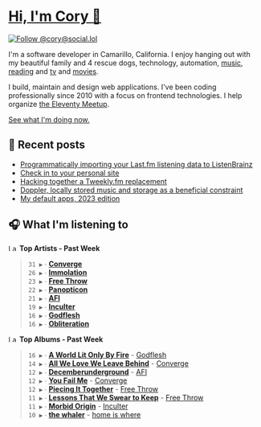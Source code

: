 # [Hi, I'm Cory 👋](https://coryd.dev)

[![Follow @cory@social.lol](https://img.shields.io/mastodon/follow/109606224363698309?domain=https%3A%2F%2Fsocial.lol&style=for-the-badge&logo=Mastodon&logoColor=white&labelColor=6364FF)](https://social.lol/@cory)

I'm a software developer in Camarillo, California. I enjoy hanging out with my beautiful family and 4 rescue dogs, technology, automation, [music](https://last.fm/user/coryd_), [reading](https://app.thestorygraph.com/profile/coryd) and [tv](https://trakt.tv/users/cdransf) and [movies](https://trakt.tv/users/cdransf).

I build, maintain and design web applications. I've been coding professionally since 2010 with a focus on frontend technologies. I help organize [the Eleventy Meetup](https://11tymeetup.dev/).

[See what I'm doing now.](https://coryd.dev/now)

## 📝 Recent posts

<!-- BLOGPOSTS:START -->
- [Programmatically importing your Last.fm listening data to ListenBrainz](https://coryd.dev/posts/2023/programmatically-importing-your-lastfm-listening-data-to-listenbrainz/)
- [Check in to your personal site](https://coryd.dev/posts/2023/check-in-to-your-personal-site/)
- [Hacking together a Tweekly.fm replacement](https://coryd.dev/posts/2023/hacking-together-a-tweeklyfm-repalcement/)
- [Doppler, locally stored music and storage as a beneficial constraint](https://coryd.dev/posts/2023/locally-stored-music-and-storage-as-a-meaningful-constraint/)
- [My default apps, 2023 edition](https://coryd.dev/posts/2023/default-apps-2023/)
<!-- BLOGPOSTS:END -->

## 🎧 What I'm listening to

<!--START_LASTFM_ARTISTS:{"period": "7day", "rows": 8}-->
<a href="https://last.fm" target="_blank"><img src="https://user-images.githubusercontent.com/17434202/215290617-e793598d-d7c9-428f-9975-156db1ba89cc.svg" alt="Last.fm Logo" width="18" height="13"/></a> **Top Artists - Past Week**

> `31 ▶️` ∙ **[Converge](https://www.last.fm/music/Converge)**<br/>
> `26 ▶️` ∙ **[Immolation](https://www.last.fm/music/Immolation)**<br/>
> `23 ▶️` ∙ **[Free Throw](https://www.last.fm/music/Free+Throw)**<br/>
> `22 ▶️` ∙ **[Panopticon](https://www.last.fm/music/Panopticon)**<br/>
> `21 ▶️` ∙ **[AFI](https://www.last.fm/music/AFI)**<br/>
> `19 ▶️` ∙ **[Inculter](https://www.last.fm/music/Inculter)**<br/>
> `16 ▶️` ∙ **[Godflesh](https://www.last.fm/music/Godflesh)**<br/>
> `16 ▶️` ∙ **[Obliteration](https://www.last.fm/music/Obliteration)**<br/>
<!--END_LASTFM_ARTISTS-->

<!--START_LASTFM_ALBUMS:{"period": "7day", "rows": 8}-->
<a href="https://last.fm" target="_blank"><img src="https://user-images.githubusercontent.com/17434202/215290617-e793598d-d7c9-428f-9975-156db1ba89cc.svg" alt="Last.fm Logo" width="18" height="13"/></a> **Top Albums - Past Week**

> `16 ▶️` ∙ **[A World Lit Only By Fire](https://www.last.fm/music/Godflesh/A+World+Lit+Only+By+Fire)** - [Godflesh](https://www.last.fm/music/Godflesh)<br/>
> `14 ▶️` ∙ **[All We Love We Leave Behind](https://www.last.fm/music/Converge/All+We+Love+We+Leave+Behind)** - [Converge](https://www.last.fm/music/Converge)<br/>
> `12 ▶️` ∙ **[Decemberunderground](https://www.last.fm/music/AFI/Decemberunderground)** - [AFI](https://www.last.fm/music/AFI)<br/>
> `12 ▶️` ∙ **[You Fail Me](https://www.last.fm/music/Converge/You+Fail+Me)** - [Converge](https://www.last.fm/music/Converge)<br/>
> `12 ▶️` ∙ **[Piecing It Together](https://www.last.fm/music/Free+Throw/Piecing+It+Together)** - [Free Throw](https://www.last.fm/music/Free+Throw)<br/>
> `11 ▶️` ∙ **[Lessons That We Swear to Keep](https://www.last.fm/music/Free+Throw/Lessons+That+We+Swear+to+Keep)** - [Free Throw](https://www.last.fm/music/Free+Throw)<br/>
> `11 ▶️` ∙ **[Morbid Origin](https://www.last.fm/music/Inculter/Morbid+Origin)** - [Inculter](https://www.last.fm/music/Inculter)<br/>
> `10 ▶️` ∙ **[the whaler](https://www.last.fm/music/home+is+where/the+whaler)** - [home is where](https://www.last.fm/music/home+is+where)<br/>
<!--END_LASTFM_ALBUMS-->
